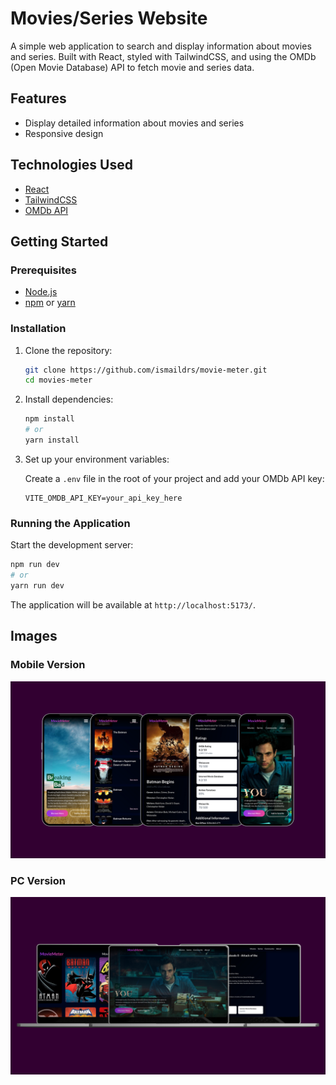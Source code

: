 # Movies/Series Website

A simple web application to search and display information about movies and series. Built with React, styled with TailwindCSS, and using the OMDb (Open Movie Database) API to fetch movie and series data.

## Features

- Display detailed information about movies and series
- Responsive design

## Technologies Used

- [React](https://reactjs.org/)
- [TailwindCSS](https://tailwindcss.com/)
- [OMDb API](http://www.omdbapi.com/)

## Getting Started

### Prerequisites

- [Node.js](https://nodejs.org/)
- [npm](https://www.npmjs.com/) or [yarn](https://yarnpkg.com/)

### Installation

1. Clone the repository:

    ```bash
    git clone https://github.com/ismaildrs/movie-meter.git
    cd movies-meter
    ```

2. Install dependencies:

    ```bash
    npm install
    # or
    yarn install
    ```

3. Set up your environment variables:

    Create a `.env` file in the root of your project and add your OMDb API key:

    ```plaintext
    VITE_OMDB_API_KEY=your_api_key_here
    ```

### Running the Application

Start the development server:

```bash
npm run dev
# or
yarn run dev
```

The application will be available at `http://localhost:5173/`.

## Images

### Mobile Version
![Mobile Mockup](pictures/1.png)

### PC Version
![PC Mockup](pictures/2.png)